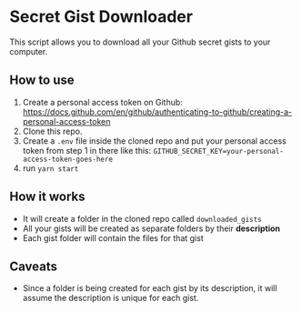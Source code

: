 # Secret Gist Downloader

This script allows you to download all your Github secret gists to your computer.

## How to use
1. Create a personal access token on Github: https://docs.github.com/en/github/authenticating-to-github/creating-a-personal-access-token
2. Clone this repo.
3. Create a `.env` file inside the cloned repo and put your personal access token from step 1 in there like this: `GITHUB_SECRET_KEY=your-personal-access-token-goes-here`
4. run `yarn start`

## How it works
- It will create a folder in the cloned repo called `downloaded_gists`
- All your gists will be created as separate folders by their **description**
- Each gist folder will contain the files for that gist

## Caveats
- Since a folder is being created for each gist by its description, it will assume the description is unique for each gist.